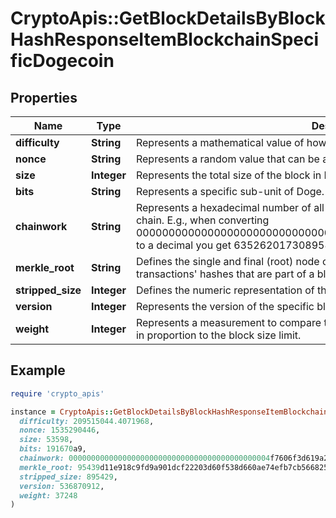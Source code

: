 # CryptoApis::GetBlockDetailsByBlockHashResponseItemBlockchainSpecificDogecoin

## Properties

| Name | Type | Description | Notes |
| ---- | ---- | ----------- | ----- |
| **difficulty** | **String** | Represents a mathematical value of how hard it is to find a valid hash for this block. |  |
| **nonce** | **String** | Represents a random value that can be adjusted to satisfy the Proof of Work. |  |
| **size** | **Integer** | Represents the total size of the block in Bytes. |  |
| **bits** | **String** | Represents a specific sub-unit of Doge. Bits have two-decimal precision. |  |
| **chainwork** | **String** | Represents a hexadecimal number of all the hashes necessary to produce the current chain. E.g., when converting 0000000000000000000000000000000000000000000086859f7a841475b236fd to a decimal you get 635262017308958427068157 hashes, or 635262 exahashes. |  |
| **merkle_root** | **String** | Defines the single and final (root) node of a Merkle tree. It is the combined hash of all transactions&#39; hashes that are part of a blockchain block. |  |
| **stripped_size** | **Integer** | Defines the numeric representation of the block size excluding the witness data. |  |
| **version** | **Integer** | Represents the version of the specific block on the blockchain. |  |
| **weight** | **Integer** | Represents a measurement to compare the size of different transactions to each other in proportion to the block size limit. |  |

## Example

```ruby
require 'crypto_apis'

instance = CryptoApis::GetBlockDetailsByBlockHashResponseItemBlockchainSpecificDogecoin.new(
  difficulty: 209515044.4071968,
  nonce: 1535290446,
  size: 53598,
  bits: 191670a9,
  chainwork: 000000000000000000000000000000000000000000004f7606f3d619a200dc2d,
  merkle_root: 95439d11e918c9fd9a901dcf22203d60f538d660ae74efb7cb566825420fd3b7,
  stripped_size: 895429,
  version: 536870912,
  weight: 37248
)
```

